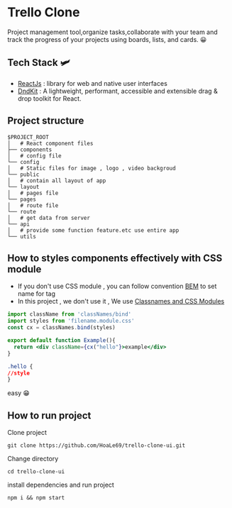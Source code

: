 # Trello Clone 
Project management tool,organize tasks,collaborate with your team and track the progress of your projects using boards, lists, and cards. :grinning:
## Tech Stack :small_airplane:
 - [ReactJs](https://react.dev/) : library for web and native user interfaces
 - [DndKit](https://dndkit.com) : A lightweight, performant, accessible and
extensible drag & drop toolkit for React.
## Project structure
```
$PROJECT_ROOT
│   # React component files
├── components
│   # config file
└── config
│   # Static files for image , logo , video backgroud
└── public
│   # contain all layout of app
└── layout
│   # pages file
└── pages
│   # route file
└── route
│   # get data from server
└── api
│   # provide some function feature.etc use entire app
└── utils
```
## How to styles components effectively with CSS module
 - If you don't use CSS module , you can follow convention [BEM](https://www.geeksforgeeks.org/understanding-the-css-bem-convention/) to set name for tag
 - In this project , we don't use it , We use [Classnames and CSS Modules](https://dev.to/alais29dev/leveraging-the-power-of-css-modules-and-the-classnames-package-in-react-4ci5#classnames-and-css-modules-integration)
```js
import className from 'classNames/bind'
import styles from 'filename.module.css'
const cx = classNames.bind(styles)
```
```jsx
export default function Example(){
  return <div className={cx("hello"}>example</div>
}
```
```css
.hello {
//style
}
```
easy :grin:

## How to run project
Clone project
```
git clone https://github.com/HoaLe69/trello-clone-ui.git
```
Change directory
```
cd trello-clone-ui
```
install dependencies and run project
```
npm i && npm start
```
